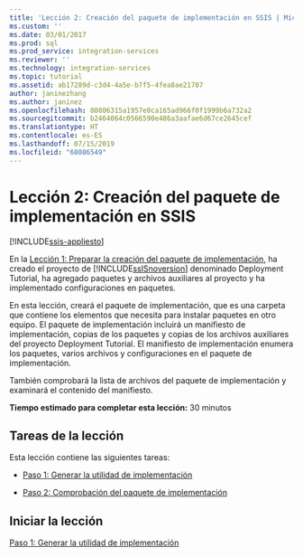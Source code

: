 ```yaml
---
title: 'Lección 2: Creación del paquete de implementación en SSIS | Microsoft Docs'
ms.custom: ''
ms.date: 03/01/2017
ms.prod: sql
ms.prod_service: integration-services
ms.reviewer: ''
ms.technology: integration-services
ms.topic: tutorial
ms.assetid: ab17289d-c3d4-4a5e-b7f5-4fea8ae21707
author: janinezhang
ms.author: janinez
ms.openlocfilehash: 80806315a1957e0ca165ad966f0f1999b6a732a2
ms.sourcegitcommit: b2464064c0566590e486a3aafae6d67ce2645cef
ms.translationtype: HT
ms.contentlocale: es-ES
ms.lasthandoff: 07/15/2019
ms.locfileid: "68086549"
---
```

# <a name="lesson-2-create-the-deployment-bundle-in-ssis"></a>Lección 2: Creación del paquete de implementación en SSIS

[!INCLUDE[ssis-appliesto](../includes/ssis-appliesto-ssvrpluslinux-asdb-asdw-xxx.md)]


En la [Lección 1: Preparar la creación del paquete de implementación](../integration-services/lesson-1-preparing-to-create-the-deployment-bundle.md), ha creado el proyecto de [!INCLUDE[ssISnoversion](../includes/ssisnoversion-md.md)] denominado Deployment Tutorial, ha agregado paquetes y archivos auxiliares al proyecto y ha implementado configuraciones en paquetes.  
  
En esta lección, creará el paquete de implementación, que es una carpeta que contiene los elementos que necesita para instalar paquetes en otro equipo. El paquete de implementación incluirá un manifiesto de implementación, copias de los paquetes y copias de los archivos auxiliares del proyecto Deployment Tutorial. El manifiesto de implementación enumera los paquetes, varios archivos y configuraciones en el paquete de implementación.  
  
También comprobará la lista de archivos del paquete de implementación y examinará el contenido del manifiesto.  
  
**Tiempo estimado para completar esta lección:** 30 minutos  
  
## <a name="lesson-tasks"></a>Tareas de la lección  
Esta lección contiene las siguientes tareas:  
  
-   [Paso 1: Generar la utilidad de implementación](../integration-services/lesson-2-1-building-the-deployment-utility.md)  
  
-   [Paso 2: Comprobación del paquete de implementación](../integration-services/lesson-2-2-verifying-the-deployment-bundle.md)  
  
## <a name="start-the-lesson"></a>Iniciar la lección  
[Paso 1: Generar la utilidad de implementación](../integration-services/lesson-2-1-building-the-deployment-utility.md)  
  
  
  
